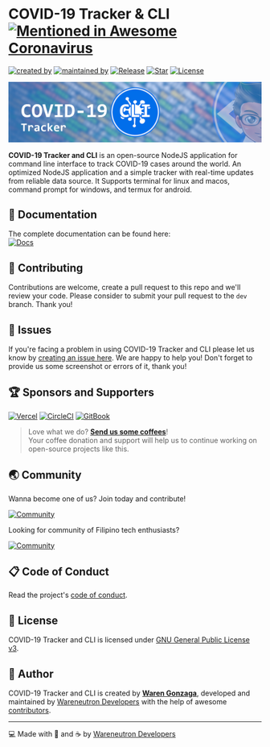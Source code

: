 # COVID-19 Tracker & CLI [![Mentioned in Awesome Coronavirus](https://awesome.re/mentioned-badge-flat.svg)](https://github.com/soroushchehresa/awesome-coronavirus)

[![created by](https://img.shields.io/badge/created%20by-Waren%20Gonzaga-blue.svg?longCache=true&style=flat-square)](https://github.com/warengonzaga) [![maintained by](https://img.shields.io/badge/maintained%20by-Wareneutron%20Developers-blue.svg?longCache=true&style=flat-square)](https://wareneutron.com) [![Release](https://img.shields.io/github/release/wareneutron/covid19-tracker-cli.svg?style=flat-square)](https://github.com/wareneutron/covid19-tracker-cli/releases) [![Star](https://img.shields.io/github/stars/wareneutron/covid19-tracker-cli.svg?style=flat-square)](https://github.com/wareneutron/covid19-tracker-cli/stargazers) [![License](https://img.shields.io/github/license/wareneutron/covid19-tracker-cli.svg?style=flat-square)](https://github.com/wareneutron/covid19-tracker-cli/blob/main/LICENSE)

[![Banner](.github/wareneutron_covid19_tracker_cli_github_banner.png)](https://docs.wareneutron.com/covid19-tracker-cli)

**COVID-19 Tracker and CLI** is an open-source NodeJS application for command line interface to track COVID-19 cases around the world. An optimized NodeJS application and a simple tracker with real-time updates from reliable data source. It Supports terminal for linux and macos, command prompt for windows, and termux for android.

## 📖 Documentation

<!-- <!-- markdownlint-disable MD033 -->
The complete documentation can be found here:<br/>
[![Docs](https://img.shields.io/badge/Docs-docs.wareneutron.com/covid19--tracker--cli-blue.svg?longCache=true&style=for-the-badge)](https://docs.wareneutron.com/covid19-tracker-cli)
<!-- <!-- markdownlint-enable MD033 -->

## 🎯 Contributing

Contributions are welcome, create a pull request to this repo and we'll review your code. Please consider to submit your pull request to the ```dev``` branch. Thank you!

## 🐛 Issues

If you're facing a problem in using COVID-19 Tracker and CLI please let us know by [creating an issue here](https://github.com/wareneutron/covid19-tracker-cli/issues/new). We are happy to help you! Don't forget to provide us some screenshot or errors of it, thank you!

## 🏆 Sponsors and Supporters

[![Vercel](https://wrngnz.ga/badge-vercel)](https://vercel.com) [![CircleCI](https://wrngnz.ga/badge-circleci)](https://circleci.com) [![GitBook](https://wrngnz.ga/badge-gitbook)](https://gitbook.io)

<!-- markdownlint-disable MD033 -->
> Love what we do? **[Send us some coffees](https://buymeacoff.ee/wareneutron)**!<br/>
> Your coffee donation and support will help us to continue working on open-source projects like this.
<!-- markdownlint-disable MD033 -->

## 🌏 Community

Wanna become one of us? Join today and contribute!

[![Community](https://discordapp.com/api/guilds/694612151444439081/widget.png?style=banner3)](https://wareneutron.com/discord)

Looking for community of Filipino tech enthusiasts?

[![Community](https://discordapp.com/api/guilds/659684980137656340/widget.png?style=banner2)](https://wrngnzga.com/discord)

## 📋 Code of Conduct

Read the project's [code of conduct](./code_of_conduct.md).

## 📃 License

COVID-19 Tracker and CLI is licensed under [GNU General Public License v3](https://opensource.org/licenses/GPL-3.0).

## 📝 Author

COVID-19 Tracker and CLI is created by **[Waren Gonzaga](https://github.com/warengonzaga)**, developed and maintained by [Wareneutron Developers](https://wareneutron.com) with the help of awesome [contributors](https://github.com/wareneutron/covid19-tracker-cli/graphs/contributors).

---

💻 Made with 💖 and ☕ by [Wareneutron Developers](https://wareneutron.com)
